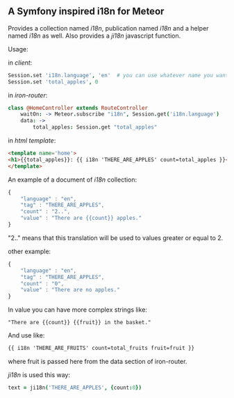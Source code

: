 A Symfony inspired i18n for Meteor
----------------------------------

Provides a collection named *i18n*, publication named *i18n* and a helper named *i18n* as well. Also provides a *ji18n* javascript function.

Usage:

in *client*:

```coffee
Session.set 'i18n.language', 'en'  # you can use whatever name you want
Session.set 'total_apples', 0
```

in *iron-router*:

```coffee
class @HomeController extends RouteController
    waitOn: -> Meteor.subscribe "i18n", Session.get('i18n.language')
    data: ->
        total_apples: Session.get "total_apples"
```

in *html template*:

```html
<template name='home'>
<h1>{{total_apples}}: {{ i18n 'THERE_ARE_APPLES' count=total_apples }}</h1>
</template>
```

An example of a document of *i18n* collection:

```javascript
{
    "language" : "en",
    "tag" : "THERE_ARE_APPLES",
    "count" : "2..",
    "value" : "There are {{count}} apples."
}
```

"2.." means that this translation will be used to values greater or equal to 2.

other example:

```javascript
{
    "language" : "en",
    "tag" : "THERE_ARE_APPLES",
    "count" : "0",
    "value" : "There are no apples."
}
```

In value you can have more complex strings like:

```
"There are {{count}} {{fruit}} in the basket."
```

And use like:

```html
{{ i18n 'THERE_ARE_FRUITS' count=total_fruits fruit=fruit }}
```

where fruit is passed here from the data section of iron-router.

*ji18n* is used this way:
```coffee
text = ji18n('THERE_ARE_APPLES', {count:0})
```


